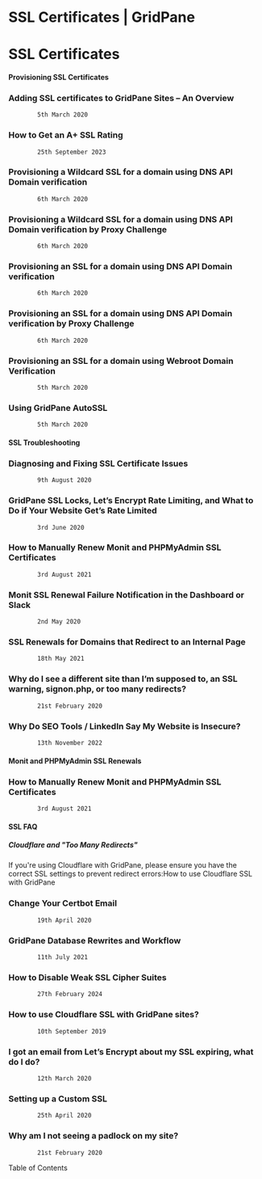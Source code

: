# SSL Certificates | GridPane

 

# SSL Certificates

 

#### Provisioning SSL Certificates

 

### Adding SSL certificates to GridPane Sites – An Overview

			5th March 2020		

### How to Get an A+ SSL Rating

			25th September 2023		

### Provisioning a Wildcard SSL for a domain using DNS API Domain verification

			6th March 2020		

### Provisioning a Wildcard SSL for a domain using DNS API Domain verification by Proxy Challenge

			6th March 2020		

### Provisioning an SSL for a domain using DNS API Domain verification

			6th March 2020		

### Provisioning an SSL for a domain using DNS API Domain verification by Proxy Challenge

			6th March 2020		

### Provisioning an SSL for a domain using Webroot Domain Verification

			5th March 2020		

### Using GridPane AutoSSL

			5th March 2020		

#### SSL Troubleshooting

 

### Diagnosing and Fixing SSL Certificate Issues

			9th August 2020		

### GridPane SSL Locks, Let’s Encrypt Rate Limiting, and What to Do if Your Website Get’s Rate Limited

			3rd June 2020		

### How to Manually Renew Monit and PHPMyAdmin SSL Certificates

			3rd August 2021		

### Monit SSL Renewal Failure Notification in the Dashboard or Slack

			2nd May 2020		

### SSL Renewals for Domains that Redirect to an Internal Page

			18th May 2021		

### Why do I see a different site than I’m supposed to, an SSL warning, signon.php, or too many redirects?

			21st February 2020		

### Why Do SEO Tools / LinkedIn Say My Website is Insecure?

			13th November 2022		

#### Monit and PHPMyAdmin SSL Renewals

 

### How to Manually Renew Monit and PHPMyAdmin SSL Certificates

			3rd August 2021		

#### SSL FAQ

 

 

##### Cloudflare and "Too Many Redirects"

If you're using Cloudflare with GridPane, please ensure you have the correct SSL settings to prevent redirect errors:How to use Cloudflare SSL with GridPane

### Change Your Certbot Email

			19th April 2020		

### GridPane Database Rewrites and Workflow

			11th July 2021		

### How to Disable Weak SSL Cipher Suites

			27th February 2024		

### How to use Cloudflare SSL with GridPane sites?

			10th September 2019		

### I got an email from Let’s Encrypt about my SSL expiring, what do I do?

			12th March 2020		

### Setting up a Custom SSL

			25th April 2020		

### Why am I not seeing a padlock on my site?

			21st February 2020		

Table of Contents

